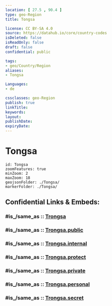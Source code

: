 ```yaml
---
location: [ 27.5 , 90.4 ] 
type: geo-Region
title: Tongsa

license: CC BY-SA 4.0
source: https://datahub.io/core/country-codes
isDeleted: false
isReadOnly: false
draft: false
confidential: public

tags:
- geo/Country/Region
aliases:
- Tongsa

Languages:
- de

cssclasses: geo-Region
publish: true
linkTitle: 
keywords: 
layout: 
publishDate: 
expiryDate: 
---
```


# Tongsa

```leaflet
id: Tongsa
zoomFeatures: true 
minZoom: 2 
maxZoom: 18
geojsonFolder: ./Tongsa/
markerFolder: ./Tongsa/
```


## Confidential Links & Embeds: 

### #is_/same_as :: [Trongsa](/_Standards/Earth/Continent/Asia/Asia~South/Bhutan/Districts~Bhutan/Trongsa.md) 

### #is_/same_as :: [Trongsa.public](/_public/Earth/Continent/Asia/Asia~South/Bhutan/Districts~Bhutan/Trongsa.public.md) 

### #is_/same_as :: [Trongsa.internal](/_internal/Earth/Continent/Asia/Asia~South/Bhutan/Districts~Bhutan/Trongsa.internal.md) 

### #is_/same_as :: [Trongsa.protect](/_protect/Earth/Continent/Asia/Asia~South/Bhutan/Districts~Bhutan/Trongsa.protect.md) 

### #is_/same_as :: [Trongsa.private](/_private/Earth/Continent/Asia/Asia~South/Bhutan/Districts~Bhutan/Trongsa.private.md) 

### #is_/same_as :: [Trongsa.personal](/_personal/Earth/Continent/Asia/Asia~South/Bhutan/Districts~Bhutan/Trongsa.personal.md) 

### #is_/same_as :: [Trongsa.secret](/_secret/Earth/Continent/Asia/Asia~South/Bhutan/Districts~Bhutan/Trongsa.secret.md)

